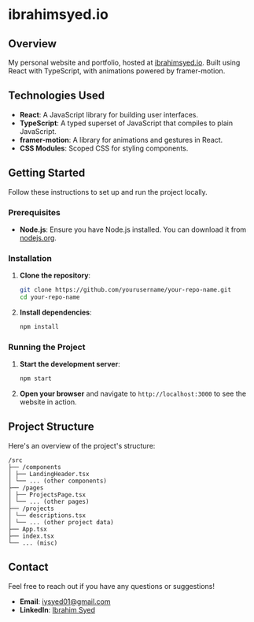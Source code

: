 # ibrahimsyed.io

## Overview

My personal website and portfolio, hosted at [ibrahimsyed.io](https://ibrahimsyed.io/). Built using React with TypeScript, with animations powered by framer-motion.

## Technologies Used

- **React**: A JavaScript library for building user interfaces.
- **TypeScript**: A typed superset of JavaScript that compiles to plain JavaScript.
- **framer-motion**: A library for animations and gestures in React.
- **CSS Modules**: Scoped CSS for styling components.

## Getting Started

Follow these instructions to set up and run the project locally.

### Prerequisites

- **Node.js**: Ensure you have Node.js installed. You can download it from [nodejs.org](https://nodejs.org/).

### Installation

1. **Clone the repository**:

    ```sh
    git clone https://github.com/yourusername/your-repo-name.git
    cd your-repo-name
    ```

2. **Install dependencies**:

    ```sh
    npm install
    ```

### Running the Project

1. **Start the development server**:

    ```sh
    npm start
    ```

2. **Open your browser** and navigate to `http://localhost:3000` to see the website in action.

## Project Structure

Here's an overview of the project's structure:

```
/src
├── /components
│ ├── LandingHeader.tsx
│ └── ... (other components)
├── /pages
│ ├── ProjectsPage.tsx
│ └── ... (other pages)
├── /projects
│ └── descriptions.tsx
│ └── ... (other project data)
├── App.tsx
├── index.tsx
└── ... (misc)
```

## Contact

Feel free to reach out if you have any questions or suggestions!

- **Email**: [iysyed01@gmail.com](mailto:iysyed01@gmail.com)
- **LinkedIn**: [Ibrahim Syed](https://www.linkedin.com/in/ibrahim-syed-a93316220/)